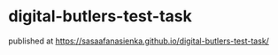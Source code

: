 # digital-butlers-test-task
published at
https://sasaafanasienka.github.io/digital-butlers-test-task/
